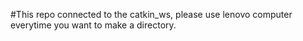#This repo connected to the catkin_ws, please use lenovo computer everytime you want to make a directory.

